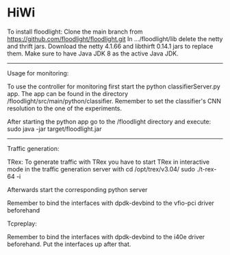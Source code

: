 # HiWi

To install floodlight: Clone the main branch from https://github.com/floodlight/floodlight.git
In .../floodlight/lib delete the netty and thrift jars. Download the netty 4.1.66 and libthirft 0.14.1 jars to replace them.
Make sure to have Java JDK 8 as the active Java JDK.

-----------------------------------------------------------------------
Usage for monitoring:

To use the controller for monitoring first start the python classifierServer.py app. The app can be found in the directory /floodlight/src/main/python/classifier. Remember to set the classifier's CNN resolution to the one of the experiments. 

After starting the python app go to the /floodlight directory and execute: sudo java -jar target/floodlight.jar

-----------------------------------------------------------------------
Traffic generation:

TRex: To generate traffic with TRex you have to start TRex in interactive mode in the traffic generation server with
cd /opt/trex/v3.04/
sudo ./t-rex-64 -i

Afterwards start the corresponding python server

Remember to bind the interfaces with dpdk-devbind to the vfio-pci driver beforehand

Tcpreplay:


Remember to bind the interfaces with dpdk-devbind to the i40e driver beforehand. Put the interfaces up after that.